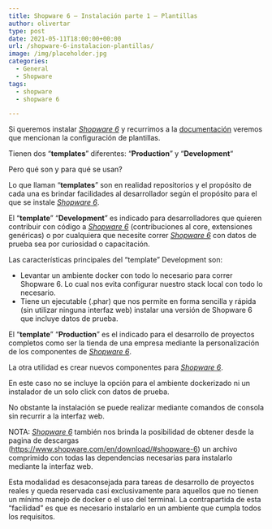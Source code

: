 ```yaml
---
title: Shopware 6 – Instalación parte 1 – Plantillas
author: olivertar
type: post
date: 2021-05-11T18:00:00+00:00
url: /shopware-6-instalacion-plantillas/
image: /img/placeholder.jpg
categories:
  - General
  - Shopware
tags:
  - shopware
  - shopware 6

---
```

Si queremos instalar _[Shopware 6](https://www.shopware.com/en/products/shopware-6/)_ y recurrimos a la <a rel="noreferrer noopener" aria-label="documentación (opens in a new tab)" href="https://developer.shopware.com/docs/guides/installation/overview" target="_blank">documentación</a> veremos que mencionan la configuración de plantillas.

Tienen dos &#8220;**templates**&#8221; diferentes: &#8220;**Production**&#8221; y &#8220;**Development**&#8220;

Pero qué son y para qué se usan?

Lo que llaman &#8220;**templates**&#8221; son en realidad repositorios y el propósito de cada una es brindar facilidades al desarrollador según el propósito para el que se instale _[Shopware 6](https://www.shopware.com/en/products/shopware-6/)_.

El “**template**” &#8220;**Development**&#8221; es indicado para desarrolladores que quieren contribuir con código a _[Shopware 6](https://www.shopware.com/en/products/shopware-6/)_ (contribuciones al core, extensiones genéricas) o por cualquiera que necesite correr _[Shopware 6](https://www.shopware.com/en/products/shopware-6/)_ con datos de prueba sea por curiosidad o capacitación.

Las características principales del “template” Development son:

  * Levantar un ambiente docker con todo lo necesario para correr Shopware 6. Lo cual nos evita configurar nuestro stack local con todo lo necesario.
  * Tiene un ejecutable (.phar) que nos permite en forma sencilla y rápida (sin utilizar ninguna interfaz web) instalar una versión de Shopware 6 que incluye datos de prueba.

El “**template**” &#8220;**Production**&#8221; es el indicado para el desarrollo de proyectos completos como ser la tienda de una empresa mediante la personalización de los componentes de _[Shopware 6](https://www.shopware.com/en/products/shopware-6/)_.

La otra utilidad es crear nuevos componentes para _[Shopware 6](https://www.shopware.com/en/products/shopware-6/)_.

En este caso no se incluye la opción para el ambiente dockerizado ni un instalador de un solo click con datos de prueba.

No obstante la instalación se puede realizar mediante comandos de consola sin recurrir a la interfaz web.

NOTA: _[Shopware 6](https://www.shopware.com/en/products/shopware-6/)_ también nos brinda la posibilidad de obtener desde la pagina de descargas (<https://www.shopware.com/en/download/#shopware-6>) un archivo comprimido con todas las dependencias necesarias para instalarlo mediante la interfaz web.

Esta modalidad es desaconsejada para tareas de desarrollo de proyectos reales y queda reservada casi exclusivamente para aquellos que no tienen un mínimo manejo de docker o el uso del terminal. La contrapartida de esta “facilidad” es que es necesario instalarlo en un ambiente que cumpla todos los requisitos.